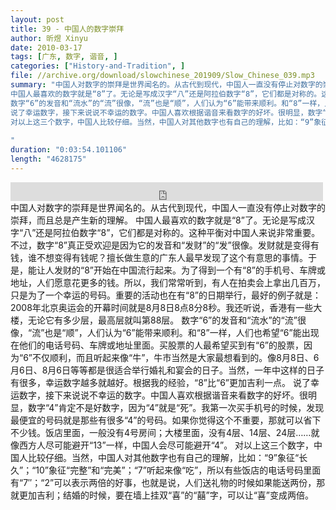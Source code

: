 ```yaml
---
layout: post
title: 39 - 中国人的数字崇拜
author: 昕煜 Xinyu
date: 2010-03-17
tags: [广东, 数字, 谐音, ]
categories: ["History-and-Tradition", ]
file: //archive.org/download/slowchinese_201909/Slow_Chinese_039.mp3
summary: "中国人对数字的崇拜是世界闻名的。从古代到现代，中国人一直没有停止对数字的崇拜，而且总是产生新的理解。
中国人最喜欢的数字就是“8”了。无论是写成汉字“八”还是阿拉伯数字“8”，它们都是对称的。这种平衡对中国人来说非常重要。不过，数字“8”真正受欢迎是因为它的发音和“发财”的“发”很像。发财就是变得有钱，谁不想变得有钱呢？擅长做生意的广东人最早发现了这个有意思的事情。于是，能让人发财的“8”开始在中国流行起来。为了得到一个有“8”的手机号、车牌或地址，人们愿意花更多的钱。所以，我们常常听到，有人在拍卖会上拿出几百万，只是为了一个幸运的号码。重要的活动也在有“8”的日期举行，最好的例子就是：2008年北京奥运会的开幕时间就是8月8日8点8分8秒。我还听说，香港有一些大楼，无论它有多少层，最高层就叫第88层。
数字“6”的发音和“流水”的“流”很像，“流”也是“顺”，人们认为“6”能带来顺利。和“8”一样，人们也希望“6”能出现在他们的电话号码、车牌或地址里面。买股票的人最希望买到有“6”的股票，因为“6”不仅顺利，而且听起来像“牛”，牛市当然是大家最想看到的。像8月8日、6月6日、8月6日等等都是很适合举行婚礼和宴会的日子。当然，一年中这样的日子有很多，幸运数字越多就越好。根据我的经验，“8”比“6”更加吉利一点。
说了幸运数字，接下来说说不幸运的数字。中国人喜欢根据谐音来看数字的好坏。很明显，数字“4”肯定不是好数字，因为“4”就是“死”。我第一次买手机号的时候，发现最便宜的号码就是那些有很多“4”的号码。如果你觉得这个不重要，那就可以省下不少钱。饭店里面，一般没有4号房间；大楼里面，没有4层、14层、24层……就像西方人尽可能避开“13”一样，中国人会尽可能避开“4”。
对以上这三个数字，中国人比较仔细。当然，中国人对其他数字也有自己的理解，比如：“9”象征“长久”；“10”象征“完整”和“完美”；“7”听起来像“吃”，所以有些饭店的电话号码里面有“7″；“2”可以表示两倍的好事，也就是说，人们送礼物的时候如果能送两份，那就更加吉利；结婚的时候，要在墙上挂双“喜”的“囍”字，可以让“喜”变成两倍。
 
"
duration: "0:03:54.101106"
length: "4628175"
---
```


<iframe src="https://archive.org/embed/slowchinese_201909/Slow_Chinese_039.mp3" width="500" height="30" frameborder="0" webkitallowfullscreen="true" mozallowfullscreen="true" allowfullscreen></iframe>
中国人对数字的崇拜是世界闻名的。从古代到现代，中国人一直没有停止对数字的崇拜，而且总是产生新的理解。
中国人最喜欢的数字就是“8”了。无论是写成汉字“八”还是阿拉伯数字“8”，它们都是对称的。这种平衡对中国人来说非常重要。不过，数字“8”真正受欢迎是因为它的发音和“发财”的“发”很像。发财就是变得有钱，谁不想变得有钱呢？擅长做生意的广东人最早发现了这个有意思的事情。于是，能让人发财的“8”开始在中国流行起来。为了得到一个有“8”的手机号、车牌或地址，人们愿意花更多的钱。所以，我们常常听到，有人在拍卖会上拿出几百万，只是为了一个幸运的号码。重要的活动也在有“8”的日期举行，最好的例子就是：2008年北京奥运会的开幕时间就是8月8日8点8分8秒。我还听说，香港有一些大楼，无论它有多少层，最高层就叫第88层。
数字“6”的发音和“流水”的“流”很像，“流”也是“顺”，人们认为“6”能带来顺利。和“8”一样，人们也希望“6”能出现在他们的电话号码、车牌或地址里面。买股票的人最希望买到有“6”的股票，因为“6”不仅顺利，而且听起来像“牛”，牛市当然是大家最想看到的。像8月8日、6月6日、8月6日等等都是很适合举行婚礼和宴会的日子。当然，一年中这样的日子有很多，幸运数字越多就越好。根据我的经验，“8”比“6”更加吉利一点。
说了幸运数字，接下来说说不幸运的数字。中国人喜欢根据谐音来看数字的好坏。很明显，数字“4”肯定不是好数字，因为“4”就是“死”。我第一次买手机号的时候，发现最便宜的号码就是那些有很多“4”的号码。如果你觉得这个不重要，那就可以省下不少钱。饭店里面，一般没有4号房间；大楼里面，没有4层、14层、24层……就像西方人尽可能避开“13”一样，中国人会尽可能避开“4”。
对以上这三个数字，中国人比较仔细。当然，中国人对其他数字也有自己的理解，比如：“9”象征“长久”；“10”象征“完整”和“完美”；“7”听起来像“吃”，所以有些饭店的电话号码里面有“7″；“2”可以表示两倍的好事，也就是说，人们送礼物的时候如果能送两份，那就更加吉利；结婚的时候，要在墙上挂双“喜”的“囍”字，可以让“喜”变成两倍。
 
